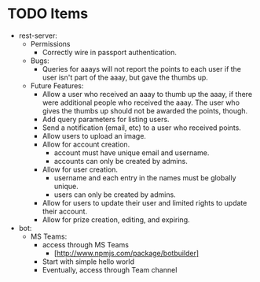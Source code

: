 
# TODO Items


* rest-server:
  * Permissions
    * Correctly wire in passport authentication.
  * Bugs:
    * Queries for aaays will not report the points to each user if the
      user isn't part of the aaay, but gave the thumbs up.
  * Future Features:
    * Allow a user who received an aaay to thumb up the aaay, if there were
      additional people who received the aaay.  The user who gives the
      thumbs up should not be awarded the points, though.
    * Add query parameters for listing users.
    * Send a notification (email, etc) to a user who received points.
    * Allow users to upload an image.
    * Allow for account creation.
      * account must have unique email and username.
      * accounts can only be created by admins.
    * Allow for user creation.
      * username and each entry in the names must be globally
        unique.
      * users can only be created by admins.
    * Allow for users to update their user and limited rights
      to update their account.
    * Allow for prize creation, editing, and expiring.
* bot:
  * MS Teams:
    * access through MS Teams
      * [http://www.npmjs.com/package/botbuilder]
    * Start with simple hello world
    * Eventually, access through Team channel
